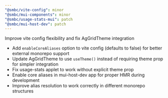 ```yaml
---
"@smbc/vite-config": minor
"@smbc/mui-components": minor
"@smbc/usage-stats-mui": patch
"@smbc/mui-host-dev": patch
---
```


Improve vite config flexibility and fix AgGridTheme integration

- Add `enableCoreAliases` option to vite config (defaults to false) for better external monorepo support
- Update AgGridTheme to use `useTheme()` instead of requiring theme prop for simpler integration
- Fix usage-stats applet to work without explicit theme prop
- Enable core aliases in mui-host-dev app for proper HMR during development
- Improve alias resolution to work correctly in different monorepo structures